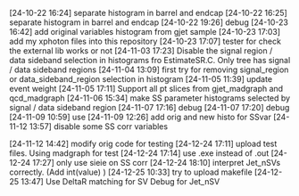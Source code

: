 [24-10-22 16:24] separate histogram in barrel and endcap
[24-10-22 16:25] separate histogram in barrel and endcap
[24-10-22 19:26] debug
[24-10-23 16:42] add original variables histogram from gjet sample
[24-10-23 17:03] add my xphoton files into this repository
[24-10-23 17:07] tester for check the external lib works or not
[24-11-03 17:23] Disable the signal region / data sideband selection in histograms fro EstimateSR.C. Only tree has signal / data sideband regions
[24-11-04 13:09] first try for removing signal_region or data_sideband_region selection in histogram
[24-11-05 11:39] update event weight
[24-11-05 17:11] Support all pt slices from gjet_madgraph and qcd_madgraph
[24-11-06 15:34] make SS parameter histograms selected by signal / data sideband region
[24-11-07 17:16] debug
[24-11-07 17:20] debug
[24-11-09 10:59] use
[24-11-09 12:26] add orig and new histo for SSvar
[24-11-12 13:57] disable some SS corr variables

[24-11-12 14:42] modify orig code for testing
[24-12-24 17:11] upload test files. Using madgraph for test
[24-12-24 17:14] use .exe instead of .out
[24-12-24 17:27] only use sieie on SS corr
[24-12-24 18:10] interpret Jet_nSVs correctly. (Add int(value) )
[24-12-25 10:33] try to upload makefile
[24-12-25 13:47] Use DeltaR matching for SV
Debug for Jet_nSV
